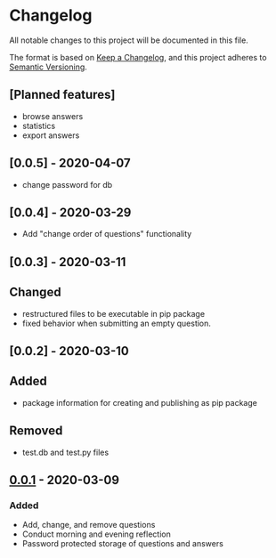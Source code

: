 # Changelog
All notable changes to this project will be documented in this file.

The format is based on [Keep a Changelog](https://keepachangelog.com/en/1.0.0/),
and this project adheres to [Semantic Versioning](https://semver.org/spec/v2.0.0.html).

## [Planned features]
- browse answers
- statistics
- export answers

## [0.0.5] - 2020-04-07
- change password for db

## [0.0.4] - 2020-03-29
- Add "change order of questions" functionality

## [0.0.3] - 2020-03-11
## Changed
- restructured files to be executable in pip package
- fixed behavior when submitting an empty question.

## [0.0.2] - 2020-03-10
## Added
- package information for creating and publishing as pip package

## Removed
- test.db and test.py files

## [0.0.1] - 2020-03-09
### Added
- Add, change, and remove questions  
- Conduct morning and evening reflection
- Password protected storage of questions and answers

[Unreleased]: https://github.com/stefanthaler/daily-reflection/compare/v0.0.1...HEAD
[0.0.1]: https://github.com/stefanthaler/daily-reflection/releases/tag/v0.0.1
